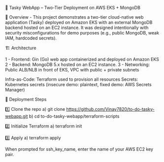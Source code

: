 📝 Tasky WebApp – Two-Tier Deployment on AWS EKS + MongoDB

📌 Overview - This project demonstrates a two-tier cloud-native web application (Tasky) deployed on Amazon EKS with an external MongoDB backend hosted on an EC2 instance.
It was designed intentionally with security misconfigurations for demo purposes (e.g., public MongoDB, weak IAM, hardcoded secrets).

🏗️ Architecture

1 - Frontend: Gin (Go) web app containerized and deployed on Amazon EKS
2 - Backend: MongoDB 5.x hosted on an EC2 instance.
3 - Networking: Public ALB/NLB in front of EKS, VPC with public + private subnets

Infra-as-Code: Terraform used to provision all resources
Secrets: Kubernetes secrets (insecure demo: plaintext, fixed demo: AWS Secrets Manager)

🚀 Deployment Steps

1️⃣ Clone the repo
a) git clone https://github.com/Vinay7820/to-do-tasky-webapp.git
b) cd to-do-tasky-webapp/terraform-scripts

2️⃣ Initialize Terraform
a) terraform init

3️⃣ Apply
a) terraform apply

When prompted for ssh_key_name, enter the name of your AWS EC2 key pair.
